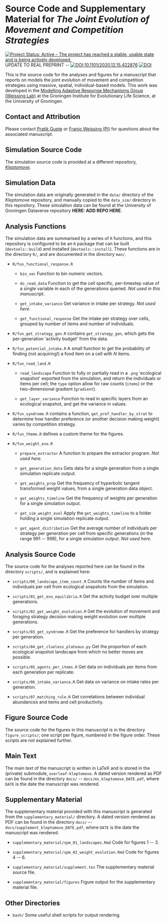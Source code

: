 # Source Code and Supplementary Material for _The Joint Evolution of Movement and Competition Strategies_

[![Project Status: Active – The project has reached a stable, usable state and is being actively developed.](https://www.repostatus.org/badges/latest/active.svg)](https://www.repostatus.org/#active) 
UPDATE TO REAL PREPRINT -- [![DOI:10.1101/2020.12.15.422876](https://img.shields.io/badge/bioRxiv-doi.org/10.1101/2020.12.15.422876-red?style=flat-square)](https://www.biorxiv.org/content/10.1101/2020.12.15.422876v3)
[![DOI](https://zenodo.org/badge/DOI/10.5281/zenodo.4904497.svg)](https://doi.org/10.5281/zenodo.4904497)


This is the source code for the analyses and figures for a manuscript that reports on models the joint evolution of movement and competition strategies using massive, spatial, individual-based models.
This work was developed in the [Modelling Adaptive Response Mechanisms Group (Weissing Lab)](https://www.marmgroup.eu/) at the Groningen Institute for Evolutionary Life Science, at the University of Groningen.

## Contact and Attribution

Please contact [Pratik Gupte](p.r.gupte@rug.nl) or [Franjo Weissing (PI)](f.j.weissing@rug.nl) for questions about the associated manuscript.

## Simulation Source Code

The simulation source code is provided at a different repository, [_Kleptomove_](github.com/pratikunterwegs/Kleptomove).

## Simulation Data

The simulation data are originally generated in the `data/` directory of the _Kleptomove_ repository, and manually copied to the `data_sim/` directory in this repository. These simulation data can be found at the University of Groningen Dataverse repository **HERE: ADD REPO HERE**.

## Analysis Functions

The simulation data are summarised by a series of `R` functions, and this repository is configured to be an `R` package that can be built (`devtools::build`) and installed (`devtools::install`).
These functions are in the directory `R/`, and are documented in the directory `man/`.

- `R/fun_functional_response.R`

    - `bin_vec` Function to bin numeric vectors.

    - `do_read_data` Function to get the cell specific, per-timestep value of a single variable in each of the generations queried. _Not used in this manuscript_.

    - `get_intake_variance` Get variance in intake per strategy. _Not used here._

    - `get_functional_response` Get the intake per strategy over cells, grouped by number of items and number of individuals.

- `R/fun_get_strategy_gen.R` contains `get_strategy_gen`, which gets the per-generation 'activity budget' from the data.

- `R/fun_potential_intake.R` A small function to get the probability of finding (not acquiring!) a food item on a cell with _N_ items.

- `R/fun_read_land.R` 

    - `read_landscape` Function to fully or partially read in a `.png` 'ecological snapshot' exported from the simulation, and return the individuals or items per cell; the `type` option allow for raw counts (`items`) or the two-dimensional gradient (`gradient`).

    - `get_layer_variance` Function to read in specific layers from an ecological snapshot, and get the variance in values.

- `R/fun_syndrome.R` contains a function, `get_pref_handler_by_strat` to determine how handler preference (or another decision making weight) varies by competition strategy.

- `R/fun_theme.R` defines a custom theme for the figures.

- `R/fun_weight_evo.R`

    - `prepare_extractor` A function to prepare the extractor program. _Not used here._

    - `get_generation_data` Gets data for a single generation from a single simulation replicate output.

    - `get_weights_prop` Get the frequency of hyperbolic tangent transformed weight values, from a single generation data object.

    - `get_weights_timeline` Get the frequency of weights per generation for a single simulation output.

    - `get_sim_weight_evol` Apply the `get_weights_timeline` to a folder holding a single simulation replicate output.

    - `get_agent_distribution` Get the average number of individuals per strategy per generation per cell from specific generations (in the range 991 -- 998), for a single simulation output. _Not used here._

## Analysis Source Code

The source code for the analyses reported here can be found in the directory `scripts/`, and is explained here:

- `scripts/00_landscape_item_count.R` Counts the number of items and individuals per cell from ecological snapshots from the simulation.

- `scripts/01_get_evo_equilibria.R` Get the activity budget over multiple generations.

- `scripts/02_get_weight_evolution.R` Get the evolution of movement and foraging strategy decision making weight evolution over multiple generations.

- `scripts/03_get_syndrome.R` Get the preference for handlers by strategy per generation.

- `scripts/04_get_clueless_plateaus.py` Get the proportion of each ecological snapshot landscape from which no better moves are possible.

- `scripts/05_agents_per_items.R` Get data on individuals per items from each generation per replicate.

- `scripts/06_intake_variance.R` Get data on variance on intake rates per generation.

- `scripts/07_matching_rule.R` Get correlations between individual abundances and items and cell productivity.

## Figure Source Code

The source code for the figures in this manuscript is in the directory `figure_scripts/`; one script per figure, numbered in the figure order. These scripts are not explained further.

## Main Text

The main text of the manuscript is written in LaTeX and is stored in the (private) submodule, `overleaf-kleptomove`. A dated version rendered as PDF can be found in the directory `docs/` -- `docs/ms_kleptomove_DATE.pdf`, where `DATE` is the date the manuscript was rendered.

## Supplementary Material

The supplementary material provided with this manuscript is generated from the `supplementary_material/` directory. A dated version rendered as PDF can be found in the directory `docs/` -- `docs/supplement_kleptomove_DATE.pdf`, where `DATE` is the date the manuscript was rendered.

- `supplementary_material/spm_01_landscapes.Rmd` Code for figures 1 -- 3.

- `supplementary_material/spm_02_weight_evolution.Rmd` Code for figures 4 -- 6.

- `supplementary_material/supplement.tex` The supplementary material source file.

- `supplementary_material/figures` Figure output for the supplementary material file.

## Other Directories

- `bash/` Some useful shell scripts for output rendering.
